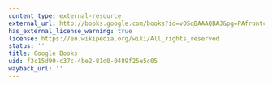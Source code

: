 ```yaml
---
content_type: external-resource
external_url: http://books.google.com/books?id=vOSqBAAAQBAJ&pg=PAfrontcover
has_external_license_warning: true
license: https://en.wikipedia.org/wiki/All_rights_reserved
status: ''
title: Google Books
uid: f3c15d90-c37c-4be2-81d0-0489f25e5c05
wayback_url: ''
---
```

